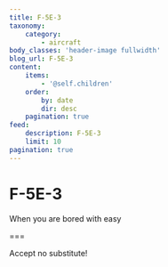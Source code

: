 ```yaml
---
title: F-5E-3
taxonomy:
    category:
        - aircraft
body_classes: 'header-image fullwidth'
blog_url: F-5E-3
content:
    items:
        - '@self.children'
    order:
        by: date
        dir: desc
    pagination: true
feed:
    description: F-5E-3
    limit: 10
pagination: true
---
```


# F-5E-3
When you are bored with easy

===

Accept no substitute! 
